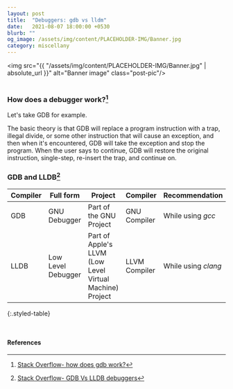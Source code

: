 ```yaml
---
layout: post
title:  "Debuggers: gdb vs lldm"
date:   2021-08-07 18:00:00 +0530
blurb: ""
og_image: /assets/img/content/PLACEHOLDER-IMG/Banner.jpg
category: miscellany
---
```


<img src="{{ "/assets/img/content/PLACEHOLDER-IMG/Banner.jpg" | absolute_url }}" alt="Banner image" class="post-pic"/>
<br />
<br />

### How does a debugger work?[^1]
Let's take GDB for example.

The basic theory is that GDB will replace a program instruction with a trap, illegal divide, or some other instruction that will cause an exception, and then when it's encountered, GDB will take the exception and stop the program. When the user says to continue, GDB will restore the original instruction, single-step, re-insert the trap, and continue on.

### GDB and LLDB[^2]

Compiler | Full form | Project | Compiler | Recommendation
--- | --- | --- | --- | ---
GDB | GNU Debugger | Part of the GNU Project | GNU Compiler | While using *gcc*
LLDB | Low Level Debugger | Part of Apple's LLVM (Low Level Virtual Machine) Project | LLVM Compiler | While using *clang*
{:.styled-table}

<br/>


#### References

[^1]: [Stack Overflow- how does gdb work?](https://stackoverflow.com/a/29201008/7589046)
[^2]: [Stack Overflow- GDB Vs LLDB debuggers](https://stackoverflow.com/a/39717486/7589046)